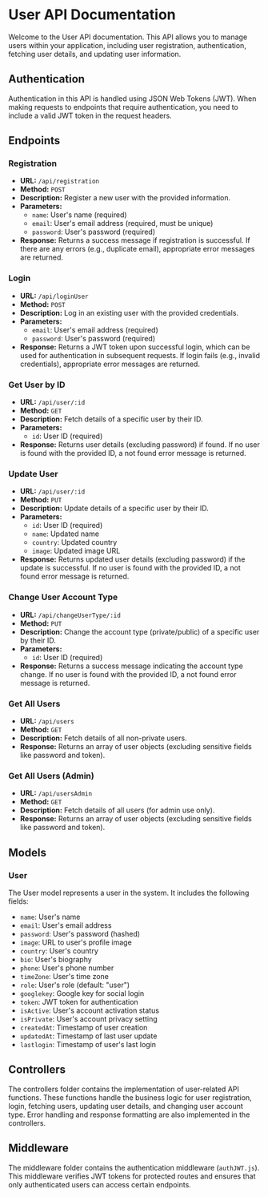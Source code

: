 # User API Documentation

Welcome to the User API documentation. This API allows you to manage users within your application, including user registration, authentication, fetching user details, and updating user information.

## Authentication

Authentication in this API is handled using JSON Web Tokens (JWT). When making requests to endpoints that require authentication, you need to include a valid JWT token in the request headers.

## Endpoints

### Registration

- **URL:** `/api/registration`
- **Method:** `POST`
- **Description:** Register a new user with the provided information.
- **Parameters:**
  - `name`: User's name (required)
  - `email`: User's email address (required, must be unique)
  - `password`: User's password (required)
- **Response:** Returns a success message if registration is successful. If there are any errors (e.g., duplicate email), appropriate error messages are returned.

### Login

- **URL:** `/api/loginUser`
- **Method:** `POST`
- **Description:** Log in an existing user with the provided credentials.
- **Parameters:**
  - `email`: User's email address (required)
  - `password`: User's password (required)
- **Response:** Returns a JWT token upon successful login, which can be used for authentication in subsequent requests. If login fails (e.g., invalid credentials), appropriate error messages are returned.

### Get User by ID

- **URL:** `/api/user/:id`
- **Method:** `GET`
- **Description:** Fetch details of a specific user by their ID.
- **Parameters:**
  - `id`: User ID (required)
- **Response:** Returns user details (excluding password) if found. If no user is found with the provided ID, a not found error message is returned.

### Update User

- **URL:** `/api/user/:id`
- **Method:** `PUT`
- **Description:** Update details of a specific user by their ID.
- **Parameters:**
  - `id`: User ID (required)
  - `name`: Updated name
  - `country`: Updated country
  - `image`: Updated image URL
- **Response:** Returns updated user details (excluding password) if the update is successful. If no user is found with the provided ID, a not found error message is returned.

### Change User Account Type

- **URL:** `/api/changeUserType/:id`
- **Method:** `PUT`
- **Description:** Change the account type (private/public) of a specific user by their ID.
- **Parameters:**
  - `id`: User ID (required)
- **Response:** Returns a success message indicating the account type change. If no user is found with the provided ID, a not found error message is returned.

### Get All Users

- **URL:** `/api/users`
- **Method:** `GET`
- **Description:** Fetch details of all non-private users.
- **Response:** Returns an array of user objects (excluding sensitive fields like password and token).

### Get All Users (Admin)

- **URL:** `/api/usersAdmin`
- **Method:** `GET`
- **Description:** Fetch details of all users (for admin use only).
- **Response:** Returns an array of user objects (excluding sensitive fields like password and token).

## Models

### User

The User model represents a user in the system. It includes the following fields:

- `name`: User's name
- `email`: User's email address
- `password`: User's password (hashed)
- `image`: URL to user's profile image
- `country`: User's country
- `bio`: User's biography
- `phone`: User's phone number
- `timeZone`: User's time zone
- `role`: User's role (default: "user")
- `googlekey`: Google key for social login
- `token`: JWT token for authentication
- `isActive`: User's account activation status
- `isPrivate`: User's account privacy setting
- `createdAt`: Timestamp of user creation
- `updatedAt`: Timestamp of last user update
- `lastlogin`: Timestamp of user's last login

## Controllers

The controllers folder contains the implementation of user-related API functions. These functions handle the business logic for user registration, login, fetching users, updating user details, and changing user account type. Error handling and response formatting are also implemented in the controllers.

## Middleware

The middleware folder contains the authentication middleware (`authJWT.js`). This middleware verifies JWT tokens for protected routes and ensures that only authenticated users can access certain endpoints.
